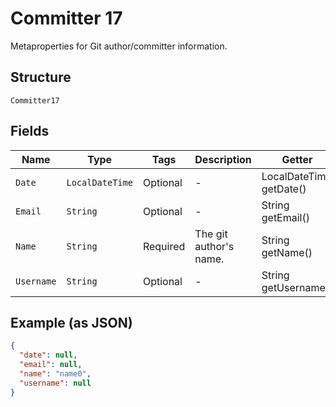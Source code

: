 
# Committer 17

Metaproperties for Git author/committer information.

## Structure

`Committer17`

## Fields

| Name | Type | Tags | Description | Getter | Setter |
|  --- | --- | --- | --- | --- | --- |
| `Date` | `LocalDateTime` | Optional | - | LocalDateTime getDate() | setDate(LocalDateTime date) |
| `Email` | `String` | Optional | - | String getEmail() | setEmail(String email) |
| `Name` | `String` | Required | The git author's name. | String getName() | setName(String name) |
| `Username` | `String` | Optional | - | String getUsername() | setUsername(String username) |

## Example (as JSON)

```json
{
  "date": null,
  "email": null,
  "name": "name0",
  "username": null
}
```


